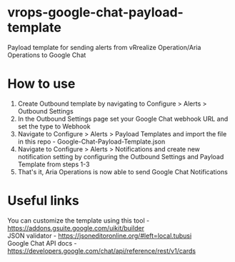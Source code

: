 # vrops-google-chat-payload-template
Payload template for sending alerts from vRrealize Operation/Aria Operations to Google Chat

# How to use
1. Create Outbound template by navigating to Configure > Alerts > Outbound Settings
2. In the Outbound Settings page set your Google Chat webhook URL and set the type to Webhook
3. Navigate to Configure > Alerts > Payload Templates and import the file in this repo - Google-Chat-Payload-Template.json
4. Navigate to Configure > Alerts > Notifications and create new notification setting by configuring the Outbound Settings and Payload Template from steps 1-3
5. That's it, Aria Operations is now able to send Google Chat Notifications

# Useful links
You can customize the template using this tool - https://addons.gsuite.google.com/uikit/builder  
JSON validator - https://jsoneditoronline.org/#left=local.tubusi  
Google Chat API docs - https://developers.google.com/chat/api/reference/rest/v1/cards  

